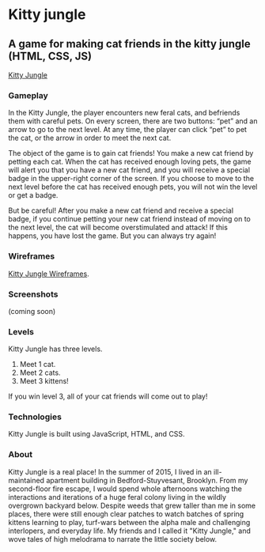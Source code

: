# Kitty jungle
## A game for making cat friends in the kitty jungle (HTML, CSS, JS)
[Kitty Jungle](https://juniperalcorn.github.io/kitty-jungle/)

### Gameplay
In the Kitty Jungle, the player encounters new feral cats, and befriends them with careful pets. On every screen, there are two buttons: “pet” and an arrow to go to the next level. At any time, the player can click “pet” to pet the cat, or the arrow in order to meet the next cat. 

The object of the game is to gain cat friends! You make a new cat friend by petting each cat. When the cat has received enough loving pets, the game will alert you that you have a new cat friend, and you will receive a special badge in the upper-right corner of the screen. If you choose to move to the next level before the cat has received enough pets, you will not win the level or get a badge. 

But be careful! After you make a new cat friend and receive a special badge, if you continue petting your new cat friend instead of moving on to the next level, the cat will become overstimulated and attack! If this happens, you have lost the game. But you can always try again! 

### Wireframes 
[Kitty Jungle Wireframes](https://docs.google.com/presentation/d/1EliE9P8FJQPSlVGMvKOTeP0FSyYjuOjiM-WTGwBdJs4/edit?usp=sharing).

### Screenshots
(coming soon)

### Levels
Kitty Jungle has three levels.
1. Meet 1 cat.
2. Meet 2 cats.
3. Meet 3 kittens!

If you win level 3, all of your cat friends will come out to play!

### Technologies
Kitty Jungle is built using JavaScript, HTML, and CSS.

### About
Kitty Jungle is a real place! In the summer of 2015, I lived in an ill-maintained apartment building in Bedford-Stuyvesant, Brooklyn. From my second-floor fire escape, I would spend whole afternoons watching the interactions and iterations of a huge feral colony living in the wildly overgrown backyard below. Despite weeds that grew taller than me in some places, there were still enough clear patches to watch batches of spring kittens learning to play, turf-wars between the alpha male and challenging interlopers, and everyday life. My friends and I called it "Kitty Jungle," and wove tales of high melodrama to narrate the little society below.
